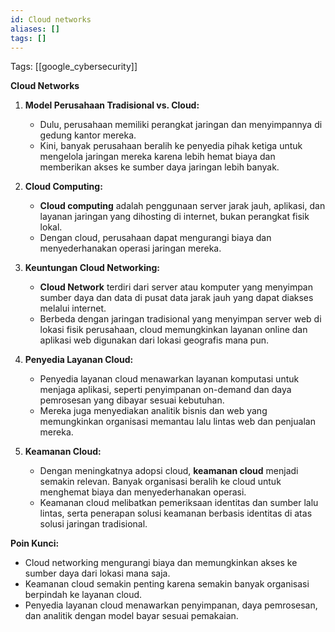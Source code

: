 ```yaml
---
id: Cloud networks
aliases: []
tags: []
---
```


Tags: [[google_cybersecurity]]

**Cloud Networks**

1. **Model Perusahaan Tradisional vs. Cloud:**

   - Dulu, perusahaan memiliki perangkat jaringan dan menyimpannya di gedung kantor mereka.
   - Kini, banyak perusahaan beralih ke penyedia pihak ketiga untuk mengelola jaringan mereka karena lebih hemat biaya dan memberikan akses ke sumber daya jaringan lebih banyak.

2. **Cloud Computing:**

   - **Cloud computing** adalah penggunaan server jarak jauh, aplikasi, dan layanan jaringan yang dihosting di internet, bukan perangkat fisik lokal.
   - Dengan cloud, perusahaan dapat mengurangi biaya dan menyederhanakan operasi jaringan mereka.

3. **Keuntungan Cloud Networking:**

   - **Cloud Network** terdiri dari server atau komputer yang menyimpan sumber daya dan data di pusat data jarak jauh yang dapat diakses melalui internet.
   - Berbeda dengan jaringan tradisional yang menyimpan server web di lokasi fisik perusahaan, cloud memungkinkan layanan online dan aplikasi web digunakan dari lokasi geografis mana pun.

4. **Penyedia Layanan Cloud:**

   - Penyedia layanan cloud menawarkan layanan komputasi untuk menjaga aplikasi, seperti penyimpanan on-demand dan daya pemrosesan yang dibayar sesuai kebutuhan.
   - Mereka juga menyediakan analitik bisnis dan web yang memungkinkan organisasi memantau lalu lintas web dan penjualan mereka.

5. **Keamanan Cloud:**
   - Dengan meningkatnya adopsi cloud, **keamanan cloud** menjadi semakin relevan. Banyak organisasi beralih ke cloud untuk menghemat biaya dan menyederhanakan operasi.
   - Keamanan cloud melibatkan pemeriksaan identitas dan sumber lalu lintas, serta penerapan solusi keamanan berbasis identitas di atas solusi jaringan tradisional.

**Poin Kunci:**

- Cloud networking mengurangi biaya dan memungkinkan akses ke sumber daya dari lokasi mana saja.
- Keamanan cloud semakin penting karena semakin banyak organisasi berpindah ke layanan cloud.
- Penyedia layanan cloud menawarkan penyimpanan, daya pemrosesan, dan analitik dengan model bayar sesuai pemakaian.
